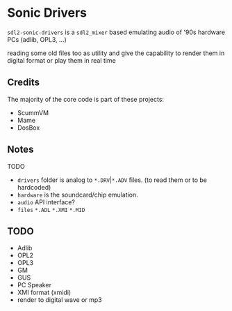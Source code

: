 # Sonic Drivers

`sdl2-sonic-drivers` is a `sdl2_mixer` based emulating audio of '90s hardware PCs (adlib, OPL3, ...)

reading some old files too as utility and give the capability to render them in digital format
or play them in real time

## Credits

The majority of the core code is part of these projects:

- ScummVM
- Mame
- DosBox
	

## Notes

TODO

- `drivers` folder is analog to `*.DRV`|`*.ADV` files. (to read them or to be hardcoded)
- `hardware` is the soundcard/chip emulation.
- `audio`  API interface?
- `files` `*.ADL` `*.XMI` `*.MID`

## TODO

- Adlib
- OPL2
- OPL3
- GM
- GUS
- PC Speaker
- XMI format (xmidi)
- render to digital wave or mp3
